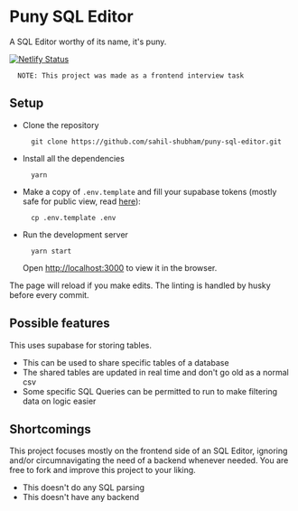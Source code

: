 # Puny SQL Editor

A SQL Editor worthy of its name, it's puny.

[![Netlify Status](https://api.netlify.com/api/v1/badges/c807a36f-535d-41db-b1b3-36d67a070b66/deploy-status)](https://app.netlify.com/sites/puny-sql-editor/deploys)

```
  NOTE: This project was made as a frontend interview task
```

## Setup

- Clone the repository

  ```
    git clone https://github.com/sahil-shubham/puny-sql-editor.git
  ```

- Install all the dependencies

  ```
    yarn
  ```

- Make a copy of `.env.template` and fill your supabase tokens (mostly safe for public view, read [here](https://supabase.io/docs/guides/api#api-url-and-keys)):

  ```
    cp .env.template .env
  ```

- Run the development server

  ```
    yarn start
  ```

  Open [http://localhost:3000](http://localhost:3000) to view it in the browser.

The page will reload if you make edits. The linting is handled by husky before every commit.

## Possible features

This uses supabase for storing tables. 

- This can be used to share specific tables of a database
- The shared tables are updated in real time and don't go old as a normal csv
- Some specific SQL Queries can be permitted to run to make filtering data on logic easier

## Shortcomings

This project focuses mostly on the frontend side of an SQL Editor, ignoring and/or circumnavigating the need of a backend whenever needed.
You are free to fork and improve this project to your liking.

- This doesn't do any SQL parsing
- This doesn't have any backend
